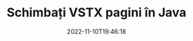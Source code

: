 ---
############################# Static ############################
layout: "auto-gen-merger"
date: 2022-11-10T19:46:18
draft: false
otherformats: html mht mhtml odp ods odt one otp ott pdf pps ppsx ppt pptx rtf tex

############################# Head ############################
head_title: "Schimbați și schimbați paginile VSTX în Java"
head_description: "Schimbați și schimbați pozițiile a două pagini dintr-un fișier VSTX în Java utilizând API-ul pentru fuziunea documentelor."

############################# Header ############################
title: "Schimbați VSTX pagini în Java"
description: "Schimbați paginile VSTX cu câteva rânduri de cod Java."
bg_image: "https://cms.admin.containerize.com/templates/aspose/App_Themes/V3/images/bg/header1.png"
bg_overlay: false
button:
    enable: true
    icon: "fas fa-arrow-down"
    label: "Descarcare varianta scurta de prezentare gratuita"
    link: "https://downloads.groupdocs.com/merger/java"

############################# SubMenu ############################
submenu:
    enable: true

    left:
        img_alt: "GroupDocs.Merger for Java"
        image: "https://cms.admin.containerize.com/templates/groupdocs/images/product-logos/90x90-noborder/groupdocs-merger-java.png"
        product: "GroupDocs.Merger"
        platform: "Java"

    middle:
        button:

            # button loop
            - link: "https://apireference.groupdocs.com/merger/java"
              text: "Referință API"

            # button loop
            - link: "https://github.com/groupdocs-merger"
              text: "Exemple de coduri"

            # button loop
            - link: "https://products.groupdocs.app/merger/family"
              text: "Demo live"

            # button loop
            - link: "https://purchase.groupdocs.com/pricing/merger/java"
              text: "Prețuri"

    right:
        link_download: "https://downloads.groupdocs.com/merger"
        link_learn: "https://docs.groupdocs.com/merger/java"
        link_buy: "https://purchase.groupdocs.com"

############################# About ############################
about:
    enable: true
    title: "Despre GroupDocs.Merger for Java API"
    content: |
        [GroupDocs.Merger for Java](/ro/merger/java/) oferă o soluție simplă de îmbinare și împărțire în siguranță între o gamă largă de formate de documente, inclusiv PDF, Microsoft Office (Word, Excel, PowerPoint , OneNote), OpenDocument, HTML, imagini și multe altele în cadrul aplicațiilor Java. Adăugând doar câteva rânduri de cod, efectuați mai multe operații de documente, cum ar fi mutarea, eliminarea, rotirea, schimbarea, extragerea sau modificarea orientării paginilor din documente. API-ul pentru fuziunea documentelor acceptă, de asemenea, previzualizarea paginilor documentului ca imagine pentru a analiza structura documentului, formatarea și conținutul paginii.
        
        GroupDocs.Merger API este o alegere potrivită pentru soluțiile corporative care necesită funcții de schimbare a paginilor de fișiere. Aceste API-uri sunt bine acceptate pe toate sistemele și platformele de operare majore, inclusiv J2SE 7.0 (1.7), J2SE 8.0 (1.8), Java 10.

############################# Steps ############################
steps:
    enable: true
    title_left: "Schimbați paginile de fișiere VSTX în Java"
    content_left: |
        [GroupDocs.Merger for Java](/ro/merger/java/) facilitează ca dezvoltatorii Java să schimbe paginile dintr-un fișier VSTX prin implementarea câțiva pași simpli .
        
        * Inițializați **SwapOptions** pentru a specifica numerele de pagină de schimbat.
        * Creați o nouă instanță a **Merger** și treceți calea documentului sursă ca parametru de constructor.
        * Apelați **swapPages** și transmiteți obiectul **SwapOptions**.
        * Apelați **Save** și specificați calea fișierului pentru a salva documentul rezultat.

    title_right: "Cerințe de sistem"
    content_right: |
        API-urile GroupDocs.Merger for Java sunt acceptate pe toate platformele și sistemele de operare majore. Înainte de a executa codul de mai jos, vă rugăm să vă asigurați că aveți următoarele cerințe preliminare instalate pe sistemul dumneavoastră.

        * Sisteme de operare: Microsoft Windows, Linux, MacOS
        * Medii de dezvoltare: NetBeans, IntelliJ IDEA, Eclipse
        * Cadre: J2SE 7.0 (1.7), J2SE 8.0 (1.8), Java 10
        * Descărcați cea mai recentă versiune a GroupDocs.Merger for Java de la [Maven](https://repository.groupdocs.com/webapp/#/artifacts/browse/tree/General/repo/com/groupdocs/groupdocs-merger)
         
    code: |
     {{% merger/additional-styles %}}
     {{< merger/code-merger title="Cum să schimbați paginile de fișiere VSTX utilizând codul exemplu Java">}}

        ```java    
        // Schimbați pagini de fișiere VSTX utilizând API-ul GroupDocs.Merger
        int pageNumber1 = 6;
        int pageNumber2 = 1;

        // Inițializați clasa SwapOptions pentru a specifica numerele de pagină de schimbat
        SwapOptions swapOptions = new SwapOptions(pageNumber2, pageNumber1);

        // Instanțiați fuziunea cu documentul introdus VSTX
        Merger merger = new Merger("input.vstx");

        // Apelați metoda SwapPages și transmiteți-i obiectul SwapOptions
        merger.swapPages(swapOptions);
    
        // Apelați metoda Salvare și treceți calea fișierului dorită pentru a salva documentul de ieșire
        merger.save("output.vstx");
        ```
     {{< /merger/code-merger >}}

############################# Demos ############################
demos:
    enable: true
    title: "Demo live - Schimbați paginile de fișiere VSTX online"
    content: |
       Schimbați paginile de fișiere VSTX chiar acum, vizitând site-ul web [GroupDocs.Merger Live Demos](https://products.groupdocs.app/splitter/swap-pages/vstx).
       Demo-ul live are următoarele beneficii.
        
############################# About Formats ############################
about_formats:
    enable: true

############################# More Formats ############################
more_formats:
    enable: true
    title: "Schimbați pagini cu alte formate de fișiere"
    content: |
        Java documentează API-ul de fuziune și împărțire pentru formate de fișiere și imagini. Schimbați unele dintre formatele de fișiere populare, așa cum este menționat mai jos.

############################# Back to top ###############################
back_to_top:
    enable: true
---
